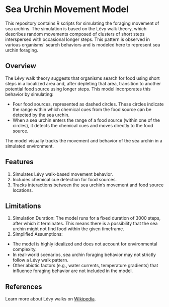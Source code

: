 # Sea Urchin Movement Model
This repository contains R scripts for simulating the foraging movement of sea urchins. The simulation is based on the Lévy walk theory, which describes random movements composed of clusters of short steps interspersed with occasional longer steps. This pattern is observed in various organisms’ search behaviors and is modeled here to represent sea urchin foraging.

## Overview

The Lévy walk theory suggests that organisms search for food using short steps in a localized area and, after depleting that area, transition to another potential food source using longer steps. This model incorporates this behavior by simulating:
- Four food sources, represented as dashed circles. These circles indicate the range within which chemical cues from the food source can be detected by the sea urchin.
- When a sea urchin enters the range of a food source (within one of the circles), it detects the chemical cues and moves directly to the food source.

The model visually tracks the movement and behavior of the sea urchin in a simulated environment.

## Features
1. Simulates Lévy walk-based movement behavior.
2. Includes chemical cue detection for food sources.
3. Tracks interactions between the sea urchin’s movement and food source locations.

## Limitations
1. Simulation Duration:
The model runs for a fixed duration of 3000 steps, after which it terminates. This means there is a possibility that the sea urchin might not find food within the given timeframe.
3. Simplified Assumptions:
- The model is highly idealized and does not account for environmental complexity.
- In real-world scenarios, sea urchin foraging behavior may not strictly follow a Lévy walk pattern.
- Other abiotic factors (e.g., water currents, temperature gradients) that influence foraging behavior are not included in the model.

## References
Learn more about Lévy walks on [Wikipedia](https://en.wikipedia.org/wiki/L%C3%A9vy_flight).
